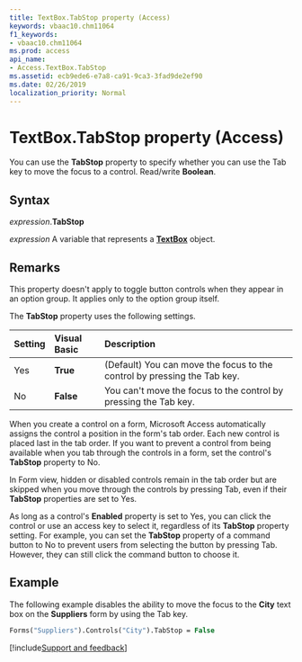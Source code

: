 ```yaml
---
title: TextBox.TabStop property (Access)
keywords: vbaac10.chm11064
f1_keywords:
- vbaac10.chm11064
ms.prod: access
api_name:
- Access.TextBox.TabStop
ms.assetid: ecb9ede6-e7a8-ca91-9ca3-3fad9de2ef90
ms.date: 02/26/2019
localization_priority: Normal
---
```



# TextBox.TabStop property (Access)

You can use the **TabStop** property to specify whether you can use the Tab key to move the focus to a control. Read/write **Boolean**.


## Syntax

_expression_.**TabStop**

_expression_ A variable that represents a **[TextBox](Access.TextBox.md)** object.


## Remarks

This property doesn't apply to toggle button controls when they appear in an option group. It applies only to the option group itself.

The **TabStop** property uses the following settings.

|Setting|Visual Basic|Description|
|:-----|:-----|:-----|
|Yes|**True**|(Default) You can move the focus to the control by pressing the Tab key.|
|No|**False**|You can't move the focus to the control by pressing the Tab key.|

When you create a control on a form, Microsoft Access automatically assigns the control a position in the form's tab order. Each new control is placed last in the tab order. If you want to prevent a control from being available when you tab through the controls in a form, set the control's **TabStop** property to No.

In Form view, hidden or disabled controls remain in the tab order but are skipped when you move through the controls by pressing Tab, even if their **TabStop** properties are set to Yes.

As long as a control's **Enabled** property is set to Yes, you can click the control or use an access key to select it, regardless of its **TabStop** property setting. For example, you can set the **TabStop** property of a command button to No to prevent users from selecting the button by pressing Tab. However, they can still click the command button to choose it.


## Example

The following example disables the ability to move the focus to the **City** text box on the **Suppliers** form by using the Tab key.


```vb
Forms("Suppliers").Controls("City").TabStop = False
```



[!include[Support and feedback](~/includes/feedback-boilerplate.md)]
